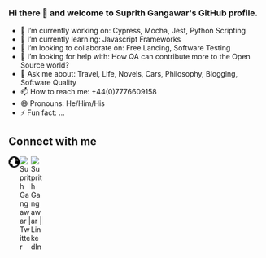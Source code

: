 ### Hi there 👋 and welcome to Suprith Gangawar's GitHub profile.

- 🔭 I’m currently working on: Cypress, Mocha, Jest, Python Scripting
- 🌱 I’m currently learning: Javascript Frameworks
- 👯 I’m looking to collaborate on: Free Lancing, Software Testing
- 🤔 I’m looking for help with: How QA can contribute more to the Open Source world?
- 💬 Ask me about: Travel, Life, Novels, Cars, Philosophy, Blogging, Software Quality
- 📫 How to reach me: +44(0)7776609158
- 😄 Pronouns: He/Him/His
- ⚡ Fun fact: ...

## Connect with me
[<img align="left" alt="https://suprith4989.github.io/" width="22px" src="https://raw.githubusercontent.com/iconic/open-iconic/master/svg/globe.svg" />][website]
[<img align="left" alt="Suprith Gangawar | Twitter" width="22px" src="https://cdn.jsdelivr.net/npm/simple-icons@v3/icons/twitter.svg" />][twitter]
[<img align="left" alt="Suprith Gangawar | LinkedIn" width="22px" src="https://cdn.jsdelivr.net/npm/simple-icons@v3/icons/linkedin.svg" />][linkedin]



[website]: https://suprith4989.medium.com
[twitter]: https://twitter.com/suprithG
[linkedin]: https://www.linkedin.com/in/suprith-gangawar-1a2b4546/
[ansible]: https://www.ansible.com/
[vscode]: https://code.visualstudio.com/
[MySQL]: https://www.mysql.com/
[Git]: https://git-scm.com/
[GitHub]: https://github.com/suprith4989/
